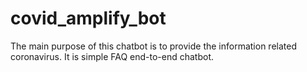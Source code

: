 # covid_amplify_bot
The main purpose of this chatbot is to provide the information related coronavirus. It is simple FAQ end-to-end chatbot.
